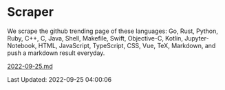 # Scraper

We scrape the github trending page of these languages: Go, Rust, Python, Ruby, C++, C, Java, Shell, Makefile, Swift, Objective-C, Kotlin, Jupyter-Notebook, HTML, JavaScript, TypeScript, CSS, Vue, TeX, Markdown, and push a markdown result everyday.

[2022-09-25.md](https://github.com/yangwenmai/github-trending-backup/blob/master/2022-09-25.md)

Last Updated: 2022-09-25 04:00:06